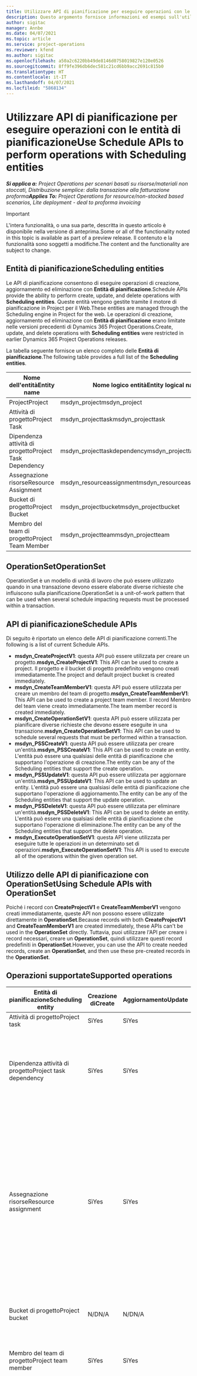 ```yaml
---
title: Utilizzare API di pianificazione per eseguire operazioni con le entità di pianificazione
description: Questo argomento fornisce informazioni ed esempi sull'utilizzo delle API di pianificazione.
author: sigitac
manager: Annbe
ms.date: 04/07/2021
ms.topic: article
ms.service: project-operations
ms.reviewer: kfend
ms.author: sigitac
ms.openlocfilehash: a50a2c6220bb49de8146d0758019827e120e0526
ms.sourcegitcommit: 8ff9fe396db6dec581c21cd6bb9acc2691c815b0
ms.translationtype: HT
ms.contentlocale: it-IT
ms.lasthandoff: 04/07/2021
ms.locfileid: "5868134"
---
```

# <a name="use-schedule-apis-to-perform-operations-with-scheduling-entities"></a><span data-ttu-id="8b130-103">Utilizzare API di pianificazione per eseguire operazioni con le entità di pianificazione</span><span class="sxs-lookup"><span data-stu-id="8b130-103">Use Schedule APIs to perform operations with Scheduling entities</span></span>

<span data-ttu-id="8b130-104">_**Si applica a:** Project Operations per scenari basati su risorse/materiali non stoccati, Distribuzione semplice: dalla transazione alla fatturazione proforma_</span><span class="sxs-lookup"><span data-stu-id="8b130-104">_**Applies To:** Project Operations for resource/non-stocked based scenarios, Lite deployment - deal to proforma invoicing_</span></span>

> [!IMPORTANT] 
> <span data-ttu-id="8b130-105">L'intera funzionalità, o una sua parte, descritta in questo articolo è disponibile nella versione di anteprima.</span><span class="sxs-lookup"><span data-stu-id="8b130-105">Some or all of the functionality noted in this topic is available as part of a preview release.</span></span> <span data-ttu-id="8b130-106">Il contenuto e la funzionalità sono soggetti a modifiche.</span><span class="sxs-lookup"><span data-stu-id="8b130-106">The content and the functionality are subject to change.</span></span> 

## <a name="scheduling-entities"></a><span data-ttu-id="8b130-107">Entità di pianificazione</span><span class="sxs-lookup"><span data-stu-id="8b130-107">Scheduling entities</span></span>

<span data-ttu-id="8b130-108">Le API di pianificazione consentono di eseguire operazioni di creazione, aggiornamento ed eliminazione con **Entità di pianificazione**.</span><span class="sxs-lookup"><span data-stu-id="8b130-108">Schedule APIs provide the ability to perform create, update, and delete operations with **Scheduling entities**.</span></span> <span data-ttu-id="8b130-109">Queste entità vengono gestite tramite il motore di pianificazione in Project per il Web.</span><span class="sxs-lookup"><span data-stu-id="8b130-109">These entities are managed through the Scheduling engine in Project for the web.</span></span> <span data-ttu-id="8b130-110">Le operazioni di creazione, aggiornamento ed eliminazione con **Entità di pianificazione** erano limitate nelle versioni precedenti di Dynamics 365 Project Operations.</span><span class="sxs-lookup"><span data-stu-id="8b130-110">Create, update, and delete operations with **Scheduling entities** were restricted in earlier Dynamics 365 Project Operations releases.</span></span>

<span data-ttu-id="8b130-111">La tabella seguente fornisce un elenco completo delle **Entità di pianificazione**.</span><span class="sxs-lookup"><span data-stu-id="8b130-111">The following table provides a full list of the **Scheduling entities**.</span></span>

| <span data-ttu-id="8b130-112">Nome dell'entità</span><span class="sxs-lookup"><span data-stu-id="8b130-112">Entity name</span></span>  | <span data-ttu-id="8b130-113">Nome logico entità</span><span class="sxs-lookup"><span data-stu-id="8b130-113">Entity logical name</span></span> |
| --- | --- |
| <span data-ttu-id="8b130-114">Project</span><span class="sxs-lookup"><span data-stu-id="8b130-114">Project</span></span> | <span data-ttu-id="8b130-115">msdyn_project</span><span class="sxs-lookup"><span data-stu-id="8b130-115">msdyn_project</span></span> |
| <span data-ttu-id="8b130-116">Attività di progetto</span><span class="sxs-lookup"><span data-stu-id="8b130-116">Project Task</span></span>  | <span data-ttu-id="8b130-117">msdyn_projecttask</span><span class="sxs-lookup"><span data-stu-id="8b130-117">msdyn_projecttask</span></span>  |
| <span data-ttu-id="8b130-118">Dipendenza attività di progetto</span><span class="sxs-lookup"><span data-stu-id="8b130-118">Project Task Dependency</span></span>  | <span data-ttu-id="8b130-119">msdyn_projecttaskdependency</span><span class="sxs-lookup"><span data-stu-id="8b130-119">msdyn_projecttaskdependency</span></span>  |
| <span data-ttu-id="8b130-120">Assegnazione risorse</span><span class="sxs-lookup"><span data-stu-id="8b130-120">Resource Assignment</span></span> | <span data-ttu-id="8b130-121">msdyn_resourceassignment</span><span class="sxs-lookup"><span data-stu-id="8b130-121">msdyn_resourceassignment</span></span> |
| <span data-ttu-id="8b130-122">Bucket di progetto</span><span class="sxs-lookup"><span data-stu-id="8b130-122">Project Bucket</span></span>  | <span data-ttu-id="8b130-123">msdyn_projectbucket</span><span class="sxs-lookup"><span data-stu-id="8b130-123">msdyn_projectbucket</span></span> |
| <span data-ttu-id="8b130-124">Membro del team di progetto</span><span class="sxs-lookup"><span data-stu-id="8b130-124">Project Team Member</span></span> | <span data-ttu-id="8b130-125">msdyn_projectteam</span><span class="sxs-lookup"><span data-stu-id="8b130-125">msdyn_projectteam</span></span> |

## <a name="operationset"></a><span data-ttu-id="8b130-126">OperationSet</span><span class="sxs-lookup"><span data-stu-id="8b130-126">OperationSet</span></span>

<span data-ttu-id="8b130-127">OperationSet è un modello di unità di lavoro che può essere utilizzato quando in una transazione devono essere elaborate diverse richieste che influiscono sulla pianificazione.</span><span class="sxs-lookup"><span data-stu-id="8b130-127">OperationSet is a unit-of-work pattern that can be used when several schedule impacting requests must be processed within a transaction.</span></span>

## <a name="schedule-apis"></a><span data-ttu-id="8b130-128">API di pianificazione</span><span class="sxs-lookup"><span data-stu-id="8b130-128">Schedule APIs</span></span>

<span data-ttu-id="8b130-129">Di seguito è riportato un elenco delle API di pianificazione correnti.</span><span class="sxs-lookup"><span data-stu-id="8b130-129">The following is a list of current Schedule APIs.</span></span>

- <span data-ttu-id="8b130-130">**msdyn_CreateProjectV1**: questa API può essere utilizzata per creare un progetto.</span><span class="sxs-lookup"><span data-stu-id="8b130-130">**msdyn_CreateProjectV1**: This API can be used to create a project.</span></span> <span data-ttu-id="8b130-131">Il progetto e il bucket di progetto predefinito vengono creati immediatamente.</span><span class="sxs-lookup"><span data-stu-id="8b130-131">The project and default project bucket is created immediately.</span></span>
- <span data-ttu-id="8b130-132">**msdyn_CreateTeamMemberV1**: questa API può essere utilizzata per creare un membro del team di progetto.</span><span class="sxs-lookup"><span data-stu-id="8b130-132">**msdyn_CreateTeamMemberV1**: This API can be used to create a project team member.</span></span> <span data-ttu-id="8b130-133">Il record Membro del team viene creato immediatamente.</span><span class="sxs-lookup"><span data-stu-id="8b130-133">The team member record is created immediately.</span></span>
- <span data-ttu-id="8b130-134">**msdyn_CreateOperationSetV1**: questa API può essere utilizzata per pianificare diverse richieste che devono essere eseguite in una transazione.</span><span class="sxs-lookup"><span data-stu-id="8b130-134">**msdyn_CreateOperationSetV1**: This API can be used to schedule several requests that must be performed within a transaction.</span></span>
- <span data-ttu-id="8b130-135">**msdyn_PSSCreateV1**: questa API può essere utilizzata per creare un'entità.</span><span class="sxs-lookup"><span data-stu-id="8b130-135">**msdyn_PSSCreateV1**: This API can be used to create an entity.</span></span> <span data-ttu-id="8b130-136">L'entità può essere una qualsiasi delle entità di pianificazione che supportano l'operazione di creazione.</span><span class="sxs-lookup"><span data-stu-id="8b130-136">The entity can be any of the Scheduling entities that support the create operation.</span></span>
- <span data-ttu-id="8b130-137">**msdyn_PSSUpdateV1**: questa API può essere utilizzata per aggiornare un'entità.</span><span class="sxs-lookup"><span data-stu-id="8b130-137">**msdyn_PSSUpdateV1**: This API can be used to update an entity.</span></span> <span data-ttu-id="8b130-138">L'entità può essere una qualsiasi delle entità di pianificazione che supportano l'operazione di aggiornamento.</span><span class="sxs-lookup"><span data-stu-id="8b130-138">The entity can be any of the Scheduling entities that support the update operation.</span></span>
- <span data-ttu-id="8b130-139">**msdyn_PSSDeleteV1**: questa API può essere utilizzata per eliminare un'entità.</span><span class="sxs-lookup"><span data-stu-id="8b130-139">**msdyn_PSSDeleteV1**: This API can be used to delete an entity.</span></span> <span data-ttu-id="8b130-140">L'entità può essere una qualsiasi delle entità di pianificazione che supportano l'operazione di eliminazione.</span><span class="sxs-lookup"><span data-stu-id="8b130-140">The entity can be any of the Scheduling entities that support the delete operation.</span></span>
- <span data-ttu-id="8b130-141">**msdyn_ExecuteOperationSetV1**: questa API viene utilizzata per eseguire tutte le operazioni in un determinato set di operazioni.</span><span class="sxs-lookup"><span data-stu-id="8b130-141">**msdyn_ExecuteOperationSetV1**: This API is used to execute all of the operations within the given operation set.</span></span>

## <a name="using-schedule-apis-with-operationset"></a><span data-ttu-id="8b130-142">Utilizzo delle API di pianificazione con OperationSet</span><span class="sxs-lookup"><span data-stu-id="8b130-142">Using Schedule APIs with OperationSet</span></span>

<span data-ttu-id="8b130-143">Poiché i record con **CreateProjectV1** e **CreateTeamMemberV1** vengono creati immediatamente, queste API non possono essere utilizzate direttamente in **OperationSet**.</span><span class="sxs-lookup"><span data-stu-id="8b130-143">Because records with both **CreateProjectV1** and **CreateTeamMemberV1** are created immediately, these APIs can't be used in the **OperationSet** directly.</span></span> <span data-ttu-id="8b130-144">Tuttavia, puoi utilizzare l'API per creare i record necessari, creare un **OperationSet**, quindi utilizzare questi record predefiniti in **OperationSet**.</span><span class="sxs-lookup"><span data-stu-id="8b130-144">However, you can use the API to create needed records, create an **OperationSet**, and then use these pre-created records in the **OperationSet**.</span></span>

## <a name="supported-operations"></a><span data-ttu-id="8b130-145">Operazioni supportate</span><span class="sxs-lookup"><span data-stu-id="8b130-145">Supported operations</span></span>

| <span data-ttu-id="8b130-146">Entità di pianificazione</span><span class="sxs-lookup"><span data-stu-id="8b130-146">Scheduling entity</span></span> | <span data-ttu-id="8b130-147">Creazione di</span><span class="sxs-lookup"><span data-stu-id="8b130-147">Create</span></span> | <span data-ttu-id="8b130-148">Aggiornamento</span><span class="sxs-lookup"><span data-stu-id="8b130-148">Update</span></span> | <span data-ttu-id="8b130-149">CANC</span><span class="sxs-lookup"><span data-stu-id="8b130-149">Delete</span></span> | <span data-ttu-id="8b130-150">Considerazioni importanti</span><span class="sxs-lookup"><span data-stu-id="8b130-150">Important considerations</span></span> |
| --- | --- | --- | --- | --- |
<span data-ttu-id="8b130-151">Attività di progetto</span><span class="sxs-lookup"><span data-stu-id="8b130-151">Project task</span></span> | <span data-ttu-id="8b130-152">Sì</span><span class="sxs-lookup"><span data-stu-id="8b130-152">Yes</span></span> | <span data-ttu-id="8b130-153">Sì</span><span class="sxs-lookup"><span data-stu-id="8b130-153">Yes</span></span> | <span data-ttu-id="8b130-154">Sì</span><span class="sxs-lookup"><span data-stu-id="8b130-154">Yes</span></span> | <span data-ttu-id="8b130-155">Nessuna</span><span class="sxs-lookup"><span data-stu-id="8b130-155">None</span></span> |
| <span data-ttu-id="8b130-156">Dipendenza attività di progetto</span><span class="sxs-lookup"><span data-stu-id="8b130-156">Project task dependency</span></span> | <span data-ttu-id="8b130-157">Sì</span><span class="sxs-lookup"><span data-stu-id="8b130-157">Yes</span></span> | <span data-ttu-id="8b130-158">Sì</span><span class="sxs-lookup"><span data-stu-id="8b130-158">Yes</span></span> | | <span data-ttu-id="8b130-159">I record Dipendenza attività di progetto non vengono aggiornati.</span><span class="sxs-lookup"><span data-stu-id="8b130-159">Project task dependency records aren't updated.</span></span> <span data-ttu-id="8b130-160">È invece possibile eliminare un vecchio record e crearne uno nuovo.</span><span class="sxs-lookup"><span data-stu-id="8b130-160">Instead, an old record can be deleted and a new record can be created.</span></span> |
| <span data-ttu-id="8b130-161">Assegnazione risorse</span><span class="sxs-lookup"><span data-stu-id="8b130-161">Resource assignment</span></span> | <span data-ttu-id="8b130-162">Sì</span><span class="sxs-lookup"><span data-stu-id="8b130-162">Yes</span></span> | <span data-ttu-id="8b130-163">Sì</span><span class="sxs-lookup"><span data-stu-id="8b130-163">Yes</span></span> | | <span data-ttu-id="8b130-164">Le operazioni con i seguenti campi non sono supportate: **BookableResourceID**, **Effort**, **EffortCompleted**, **EffortRemaining** e **PlannedWork**.</span><span class="sxs-lookup"><span data-stu-id="8b130-164">Operations with the following fields aren't supported: **BookableResourceID**, **Effort**, **EffortCompleted**, **EffortRemaining**, and **PlannedWork**.</span></span> <span data-ttu-id="8b130-165">I record Assegnazione risorse non vengono aggiornati.</span><span class="sxs-lookup"><span data-stu-id="8b130-165">Resource assignment records aren't updated.</span></span> <span data-ttu-id="8b130-166">È invece possibile eliminare il vecchio record e crearne uno nuovo.</span><span class="sxs-lookup"><span data-stu-id="8b130-166">Instead, the old record can be deleted and a new record can be created.</span></span> |
| <span data-ttu-id="8b130-167">Bucket di progetto</span><span class="sxs-lookup"><span data-stu-id="8b130-167">Project bucket</span></span> | <span data-ttu-id="8b130-168">N/D</span><span class="sxs-lookup"><span data-stu-id="8b130-168">N/A</span></span> | <span data-ttu-id="8b130-169">N/D</span><span class="sxs-lookup"><span data-stu-id="8b130-169">N/A</span></span> | <span data-ttu-id="8b130-170">N/D</span><span class="sxs-lookup"><span data-stu-id="8b130-170">N/A</span></span> | <span data-ttu-id="8b130-171">Il bucket predefinito viene creato utilizzando l'API **CreateProjectV1**.</span><span class="sxs-lookup"><span data-stu-id="8b130-171">The default bucket is created using the **CreateProjectV1** API.</span></span> |
| <span data-ttu-id="8b130-172">Membro del team di progetto</span><span class="sxs-lookup"><span data-stu-id="8b130-172">Project team member</span></span> | <span data-ttu-id="8b130-173">Sì</span><span class="sxs-lookup"><span data-stu-id="8b130-173">Yes</span></span> | <span data-ttu-id="8b130-174">Sì</span><span class="sxs-lookup"><span data-stu-id="8b130-174">Yes</span></span> | <span data-ttu-id="8b130-175">Sì</span><span class="sxs-lookup"><span data-stu-id="8b130-175">Yes</span></span> | <span data-ttu-id="8b130-176">Per l'operazione di creazione, utilizza l'API **CreateTeamMemberV1**.</span><span class="sxs-lookup"><span data-stu-id="8b130-176">For the create operation, use the **CreateTeamMemberV1** API.</span></span> |
| <span data-ttu-id="8b130-177">Project</span><span class="sxs-lookup"><span data-stu-id="8b130-177">Project</span></span> | <span data-ttu-id="8b130-178">Sì</span><span class="sxs-lookup"><span data-stu-id="8b130-178">Yes</span></span> | <span data-ttu-id="8b130-179">Sì</span><span class="sxs-lookup"><span data-stu-id="8b130-179">Yes</span></span> | <span data-ttu-id="8b130-180">N/D</span><span class="sxs-lookup"><span data-stu-id="8b130-180">N/A</span></span> | <span data-ttu-id="8b130-181">Le operazioni con i seguenti campi non sono supportate: : **StateCode**, **BulkGenerationStatus**, **GlobalRevisionToken**, **CalendarID**, **Effort**, **EffortCompleted**, **EffortRemaining**, **Progress**, **Finish**, **TaskEarliestStart** e **Duration**.</span><span class="sxs-lookup"><span data-stu-id="8b130-181">Operations with the following fields aren't supported: **StateCode**, **BulkGenerationStatus**, **GlobalRevisionToken**, **CalendarID**, **Effort**, **EffortCompleted**, **EffortRemaining**, **Progress**, **Finish**, **TaskEarliestStart**, and **Duration**.</span></span> |

<span data-ttu-id="8b130-182">Queste API possono essere chiamate con oggetti entità che includono campi personalizzati.</span><span class="sxs-lookup"><span data-stu-id="8b130-182">These APIs can be called with entity objects that include custom fields.</span></span>

<span data-ttu-id="8b130-183">La proprietà ID è facoltativa.</span><span class="sxs-lookup"><span data-stu-id="8b130-183">The ID property is optional.</span></span> <span data-ttu-id="8b130-184">Se fornita, il sistema tenta di utilizzarla e genera un'eccezione se non può essere utilizzata.</span><span class="sxs-lookup"><span data-stu-id="8b130-184">If it's provided, the system attempts to use it and throws an exception if it can't be used.</span></span> <span data-ttu-id="8b130-185">Se non è fornita, il sistema la genererà.</span><span class="sxs-lookup"><span data-stu-id="8b130-185">If it isn't provided, the system will generate it.</span></span>

## <a name="limitations-and-known-issues"></a><span data-ttu-id="8b130-186">Limitazioni e problemi noti</span><span class="sxs-lookup"><span data-stu-id="8b130-186">Limitations and known issues</span></span>
<span data-ttu-id="8b130-187">Di seguito è riportato un elenco di limitazioni e problemi noti:</span><span class="sxs-lookup"><span data-stu-id="8b130-187">The following is a list of limitations and known issues:</span></span>

- <span data-ttu-id="8b130-188">Le API di pianificazione possono essere utilizzate solo da **utenti con licenza Microsoft Project**.</span><span class="sxs-lookup"><span data-stu-id="8b130-188">Schedule APIs can only be used by **Users with Microsoft Project License.**</span></span> <span data-ttu-id="8b130-189">Non possono essere utilizzate da:</span><span class="sxs-lookup"><span data-stu-id="8b130-189">They can't be used by:</span></span>
    - <span data-ttu-id="8b130-190">Utenti dell'applicazione</span><span class="sxs-lookup"><span data-stu-id="8b130-190">Application users</span></span>
    - <span data-ttu-id="8b130-191">Utenti di sistema</span><span class="sxs-lookup"><span data-stu-id="8b130-191">System users</span></span>
    - <span data-ttu-id="8b130-192">Utenti integrazione</span><span class="sxs-lookup"><span data-stu-id="8b130-192">Integration users</span></span>
    - <span data-ttu-id="8b130-193">Altri utenti che non dispongono della licenza richiesta</span><span class="sxs-lookup"><span data-stu-id="8b130-193">Other users that don't have the required license</span></span>
- <span data-ttu-id="8b130-194">Ogni **OperationSet** può avere un massimo di 100 operazioni.</span><span class="sxs-lookup"><span data-stu-id="8b130-194">Each **OperationSet** can only have a maximum of 100 operations.</span></span>
- <span data-ttu-id="8b130-195">Ogni utente può avere un massimo di 10 **OperationSets** aperti.</span><span class="sxs-lookup"><span data-stu-id="8b130-195">Each user can only have a maximum of 10 open **OperationSets**.</span></span>
- <span data-ttu-id="8b130-196">Project Operations attualmente supporta un massimo di 500 attività totali in un progetto.</span><span class="sxs-lookup"><span data-stu-id="8b130-196">Project Operations currently supports a maximum of 500 total tasks on a project.</span></span>
- <span data-ttu-id="8b130-197">Lo stato di errore e i registri degli errori di **OperationSet** non sono attualmente disponibili.</span><span class="sxs-lookup"><span data-stu-id="8b130-197">**OperationSet** failure status and failure logs aren't currently available.</span></span>
- <span data-ttu-id="8b130-198">Le API di pianificazione sono in anteprima pubblica.</span><span class="sxs-lookup"><span data-stu-id="8b130-198">Schedule APIs are in Public preview.</span></span> <span data-ttu-id="8b130-199">L'utilizzo di queste API in un ambiente di produzione non è supportato da Microsoft.</span><span class="sxs-lookup"><span data-stu-id="8b130-199">Using these APIs in a Production environment isn't supported by Microsoft.</span></span>

## <a name="sample-scenario"></a><span data-ttu-id="8b130-200">Scenario di esempio</span><span class="sxs-lookup"><span data-stu-id="8b130-200">Sample scenario</span></span>

<span data-ttu-id="8b130-201">In questo scenario, creerai un progetto, un membro del team, quattro attività e due assegnazioni di risorse.</span><span class="sxs-lookup"><span data-stu-id="8b130-201">In this scenario, you will create a project, a team member, four tasks, and two resource assignments.</span></span> <span data-ttu-id="8b130-202">Successivamente, aggiornerai un'attività e il progetto, eliminerai un'attività e un'assegnazione di risorse e creerai una dipendenza attività.</span><span class="sxs-lookup"><span data-stu-id="8b130-202">Next, you will update one task, update the project, delete one task, delete one resource assignment, and create a task dependency.</span></span>

```C#
Entity project = CreateProject();
project.Id = CallCreateProjectAction(project);
var projectReference = project.ToEntityReference();

var teamMember = new Entity("msdyn_projectteam", Guid.NewGuid());
teamMember["msdyn_name"] = $"TM {DateTime.Now.ToShortTimeString()}";
teamMember["msdyn_project"] = projectReference;
var createTeamMemberResponse = CallCreateTeamMemberAction(teamMember);

var description = $"My demo {DateTime.Now.ToShortTimeString()}";
var operationSetId = CallCreateOperationSetAction(project.Id, description);

var task1 = GetTask("1WW", projectReference);
var task2 = GetTask("2XX", projectReference, task1.ToEntityReference());
var task3 = GetTask("3YY", projectReference);
var task4 = GetTask("4ZZ";, projectReference);

var assignment1 = GetResourceAssignment("R1", teamMember, task2, project);
var assignment2 = GetResourceAssignment"R2", teamMember, task3, project);

var task1Response = CallPssCreateAction(task1, operationSetId);
var task2Response = CallPssCreateAction(task2, operationSetId);
var task3Response = CallPssCreateAction(task3, operationSetId);
var task4Response = CallPssCreateAction(task4, operationSetId);

varassignment1Response = CallPssCreateAction(assignment1, operationSetId);
varassignment2Response = CallPssCreateAction(assignment2, operationSetId);

task2["msdyn_subject"] = "Updated Task";
var task2UpdateResponse = CallPssUpdateAction(task2, operationSetId);

project["msdyn_subject"] = $"Proj update {DateTime.Now.ToShortTimeString()}";
var projectUpdateResponse = CallPssUpdateAction(project, operationSetId);

var task4DeleteResponse = CallPssDeleteAction(task4.Id.ToString(), task4.LogicalName, operationSetId);

varassignment2DeleteResponse = CallPssDeleteAction(assignment2.Id.ToString(), assignment2.LogicalName, operationSetId);

var dependency1 = GetTaskDependency(project, task2, task3);
var dependency1Response = CallPssCreateAction(dependency1, operationSetId);

CallExecuteOperationSetAction(operationSetId);
Console.WriteLine("Done....");
```

## <a name="additional-samples"></a><span data-ttu-id="8b130-203">Esempi aggiuntivi</span><span class="sxs-lookup"><span data-stu-id="8b130-203">Additional samples</span></span>

```C#
#region Call actions 

///<summary>
/// Calls the action to create an operationSet
/// </summary>
/// <paramname="projectId">project id for the operations to be included in this operationSet>/param>
/// <paramname="description">description of this operationSet</param>
/// <returns>operationSet id</returns>
privatestring CallCreateOperationSetAction(Guid projectId, string description)
{
    OrganizationRequest operationSetRequest = new OrganizationRequest("msdyn_CreateOperationSetV1");
    operationSetRequest["ProjectId"] = projectId.ToString();
    operationSetRequest["Description"] = description;
    OrganizationResponse response = organizationService.Execute(operationSetRequest);
    return response["OperationSetId"].ToString();
}

/// <summary>
/// Calls the action to create an entity, only Task and Resource Assignment for now
/// </summary>
/// <paramname="entity">Task or Resource Assignment</param>
/// <paramname="operationSetId">operationSet id</param>
/// <returns>OperationSetResponse</returns>
private OperationSetResponse CallPssCreateAction(Entity entity, string operationSetId)
{
    OrganizationRequest operationSetRequest = new OrganizationRequest("msdyn_PssCreateV1");
    operationSetRequest["Entity"] = entity;
    operationSetRequest["OperationSetId"] = operationSetId;
    return GetOperationSetResponseFromOrgResponse(organizationService.Execute(operationSetRequest));
}

/// <summary<
/// Calls the action to update an entity, only Task for now
/// </summary>
/// <paramname="entity">Task or Resource Assignment</param>
/// <paramname="operationSetId">operationSet Id</param>
/// <returns>OperationSetResponse</returns>
private OperationSetResponse CallPssUpdateAction(Entity entity, string operationSetId)
{
    OrganizationRequest operationSetRequest = new OrganizationRequest("msdyn_PssUpdateV1");
    operationSetRequest["Entity"] = entity;
    operationSetRequest["OperationSetId"] = operationSetId;
    return GetOperationSetResponseFromOrgResponse(organizationService.Execute(operationSetRequest));
}

/// <summary>
/// Calls the action to update an entity, only Task and Resource Assignment for now
/// <summary>
/// <paramname="recordId">Id of the record to be deleted</param>
/// <paramname="entityLogicalName">Entity logical name of the record</param>
/// <paramname="operationSetId">OperationSet Id</param>
/// <returns>OperationSetResponse</returns>
private OperationSetResponse CallPssDeleteAction(string recordId, string entityLogicalName, string operationSetId)
{
    OrganizationRequest operationSetRequest = new OrganizationRequest("msdyn_PssDeleteV1");
    operationSetRequest["RecordId"] = recordId;
    operationSetRequest["EntityLogicalName"] = entityLogicalName;
    operationSetRequest["OperationSetId"] = operationSetId;
    return GetOperationSetResponseFromOrgResponse(organizationService.Execute(operationSetRequest));
}

/// <summary>
/// Calls the action to execute requests in an operationSet
/// <summary>
/// <paramname="operationSetId">operationSet id</param>
/// <returns>OperationSetResponse</returns>
private OperationSetResponse CallExecuteOperationSetAction(string operationSetId)
{
    OrganizationRequest operationSetRequest = new OrganizationRequest("msdyn_ExecuteOperationSetV1");
    operationSetRequest["OperationSetId"] = operationSetId;
    return GetOperationSetResponseFromOrgResponse(organizationService.Execute(operationSetRequest));
}

/// <summary>
/// This can be used to abandon an operationSet that is no longer needed
/// </summary>
/// <paramname="operationSetId">operationSet id</param>
/// <returns>OperationSetResponse</returns>
protected OperationSetResponse CallAbandonOperationSetAction(Guid operationSetId)
{
    OrganizationRequest operationSetRequest = new OrganizationRequest("msdyn_AbandonOperationSetV1");
    operationSetRequest["OperationSetId"] = operationSetId.ToString();
    return GetOperationSetResponseFromOrgResponse(organizationService.Execute(operationSetRequest));
}

/// <summary>
/// Calls the action to create a new project
/// </summary>
/// <paramname="project">Project</param>
/// <returns>project Id</returns>
private Guid CallCreateProjectAction(Entity project)
{
    OrganizationRequest createProjectRequest = new OrganizationRequest("msdyn_CreateProjectV1";
    createProjectRequest["Project"] = project;
    OrganizationResponse response = organizationService.Execute(createProjectRequest);
    var projectId = Guid.Parse((string)response["ProjectId"]);

    return projectId;
}

/// <summary>
/// Calls the action to create a new project team member
/// </summary>
/// <paramname="teamMember">Project team member</param>
/// <returns>project team member Id</returns>
privatestring CallCreateTeamMemberAction(Entity teamMember)
{
    OrganizationRequest request = new OrganizationRequest("msdyn_CreateTeamMemberV1");
    request["TeamMember"] = teamMember;
    OrganizationResponse response = organizationService.Execute(request);
    return (string)response["TeamMemberId"];
}

private OperationSetResponse GetOperationSetResponseFromOrgResponse(OrganizationResponse orgResponse)
{
    return JsonConvert.DeserializeObject><OperationSetResponse>
    ((string)orgResponse.Results["OperationSetResponse";]);
}

private EntityCollection GetDefaultBucket(EntityReference projectReference)
{
    var columnsToFetch = new ColumnSet(";msdyn_project", "msdyn_name");
    var getDefaultBucket = new QueryExpression("msdyn_projectbucket")
    {
        ColumnSet = columnsToFetch,
        Criteria =
        {
            Conditions =
            {
                new ConditionExpression("msdyn_project", ConditionOperator.Equal, projectReference.Id),
                new ConditionExpression("msdyn_name", ConditionOperator.Equal, "Bucket 1")
            }
        }
    };
    return organizationService.RetrieveMultiple(getDefaultBucket);
}

private Entity GetBucket(EntityReference projectReference)
{
    var bucketCollection = GetDefaultBucket(projectReference);
    if (bucketCollection.Entities.Count > 0)
    {
    return bucketCollection[0].ToEntity<Entity>();
    }

    throw new Exception($"Please open project with id {projectReference.Id} in the Dynamics UI and navigate to the Tasks tab");
}

private Entity CreateProject()
{
    var project = new Entity("msdyn_project", Guid.NewGuid());
    project["msdyn_subject"] = $"Proj {DateTime.Now.ToShortTimeString()}";
    return project;
}

private Entity GetTask(string name, EntityReference projectReference, EntityReference parentReference = null)
{
    var task = new Entity("msdyn_projecttask", Guid.NewGuid());
    task["msdyn_project"] = projectReference;
    task["msdyn_subject"] = name;
    task["msdyn_effort";] = 4d;
    task["msdyn_scheduledstart"] = DateTime.Today;
    task["msdyn_scheduledend"] = DateTime.Today.AddDays(5);
    task["msdyn_progress"] = 0.34m;
    task["msdyn_start"] = DateTime.Now.AddDays(1);
    task["msdyn_projectbucket"] = GetBucket(projectReference).ToEntityReference();
    task["msdyn_LinkStatus"] = new OptionSetValue(192350000);

    //Custom field handling
    /*
        task["new_custom1"] = "Just my test";
        task[";new_age"] = 98;
        task["new_amount"] = 591.34m;
        task["new_isready"] = new OptionSetValue(100000000);
    */

    if (parentReference == null)
    {
        task["msdyn_outlinelevel"] = 1;
    }
    else
    {
        task["msdyn_parenttask"] = parentReference;
    }
    return task;
}

private Entity GetResourceAssignment(string name, Entity teamMember, Entity task, Entity project)
{
    var assignment = new Entity("msdyn_resourceassignment", Guid.NewGuid());
    assignment["msdyn_projectteamid"] = teamMember.ToEntityReference();
    assignment["msdyn_taskid"] = task.ToEntityReference();
    assignment["msdyn_projectid"] = project.ToEntityReference();
    assignment["msdyn_name"] = name;
    assignment["msdyn_start"] = DateTime.Now;
    assignment["msdyn_finish"] = DateTime.Now;
    return assignment;
}

protected Entity GetTaskDependency(Entity project, Entity predecessor, Entity successor)
{
    var taskDependency = new Entity("msdyn_projecttaskdependency", Guid.NewGuid());
    taskDependency["msdyn_project"] = project.ToEntityReference();
    taskDependency["msdyn_predecessortask"] = predecessor.ToEntityReference();
    taskDependency["msdyn_successortask"] = successor.ToEntityReference();
    taskDependency["msdyn_linktype"] = new OptionSetValue(192350000);
    return taskDependency;
}

#endregion

#region OperationSetResponse DataContract --- Sample code ----

[DataContract]
publicclassOperationSetResponse
{
    [DataMember(Name = "operationSetId")]
    public Guid OperationSetId { get; set; }

    [DataMember(Name = "operationSetDetailId")]
    public Guid OperationSetDetailId { get; set; }

    [DataMember(Name = "operationType")]
    publicstring OperationType { get; set; }

    [DataMember(Name = "recordId")]
    publicstring RecordId { get; set; }

    [DataMember(Name = "correlationId")]
    publicstring CorrelationId { get; set; }
}

#endregion
```
